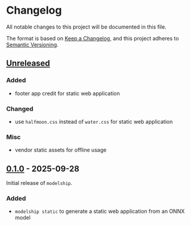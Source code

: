 # Changelog

All notable changes to this project will be documented in this file.

The format is based on [Keep a Changelog](https://keepachangelog.com/en/1.1.0/),
and this project adheres to [Semantic Versioning](https://semver.org/spec/v2.0.0.html).

## [Unreleased]
### Added
- footer app credit for static web application

### Changed
- use `halfmoon.css` instead of `water.css` for static web application

### Misc
- vendor static assets for offline usage

## [0.1.0] - 2025-09-28
Initial release of `modelship`.

### Added
- `modelship static` to generate a static web application from an ONNX model

[Unreleased]: https://github.com/datalpia/modelship/compare/0.1.0...HEAD
[0.1.0]: https://github.com/datalpia/modelship/releases/tag/0.1.0
